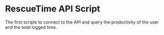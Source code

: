 RescueTime API Script
=====================

The first scripts to connect to the API and query the productivity of the user and the total logged time.
